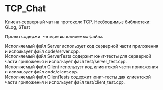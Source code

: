 # TCP_Chat
Клиент-серверный чат на протоколе TCP.
Необходимые библиотеки: GLog, GTest

Проект содержит четыре исполняемых файла.

Исполняемый файл Server использует код серверной части приложения и использует файл code/server.cpp.<br/>
Исполняемый файл ServerTests содержит юнит-тесты для серверной части приложения и использует файл test/server_test.cpp.<br/>
Исполняемый файл Client использует код клиентской части приложения и использует файл code/client.cpp.<br/>
Исполняемый файл ClientTests содержит юнит-тесты для клиентской части приложения и использует файл test/client_test.cpp.<br/>
